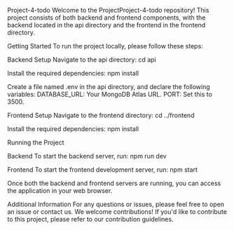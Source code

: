 Project-4-todo
Welcome to the ProjectProject-4-todo repository! This project consists of both backend and frontend components, with the backend located in the api directory and the frontend in the frontend directory.

Getting Started
To run the project locally, please follow these steps:

Backend Setup
Navigate to the api directory:
  cd api
  
Install the required dependencies:
  npm install
  
Create a file named .env in the api directory, and declare the following variables:
  DATABASE_URL: Your MongoDB Atlas URL.
  PORT: Set this to 3500.
  
Frontend Setup
Navigate to the frontend directory:
  cd ../frontend
  
Install the required dependencies:
  npm install
  
Running the Project

Backend
To start the backend server, run:
  npm run dev
  
Frontend
To start the frontend development server, run:
  npm start
  
Once both the backend and frontend servers are running, you can access the application in your web browser.

Additional Information
For any questions or issues, please feel free to open an issue or contact us.
We welcome contributions! If you'd like to contribute to this project, please refer to our contribution guidelines.
